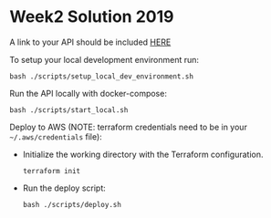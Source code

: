 # Week2 Solution 2019

A link to your API should be included [HERE](link)

To setup your local development environment run:
```
bash ./scripts/setup_local_dev_environment.sh
```

Run the API locally with docker-compose:
```
bash ./scripts/start_local.sh
```

Deploy to AWS (NOTE: terraform credentials need to be in your `~/.aws/credentials` file):
- Initialize the working directory with the Terraform configuration.
    ```
    terraform init
    ```
- Run the deploy script:
    ```
    bash ./scripts/deploy.sh
    ```
